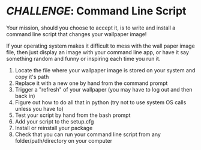 # *CHALLENGE*: Command Line Script

Your mission, should you choose to accept it, is to write and install a command line script that changes your wallpaper image!

If your operating system makes it difficult to mess with the wall paper image file, then just display an image with your command line app, or have it say something random and funny or inspiring each time you run it.

1. Locate the file where your wallpaper image is stored on your system and copy it's path
2. Replace it with a new one by hand from the command prompt
3. Trigger a "refresh" of your wallpaper (you may have to log out and then back in)
4. Figure out how to do all that in python (try not to use system OS calls unless you have to)
5. Test your script by hand from the bash prompt
6. Add your script to the setup.cfg
7. Install or reinstall your package
8. Check that you can run your command line script from any folder/path/directory on your computer 


